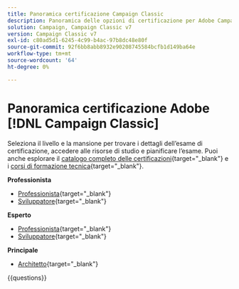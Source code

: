 ```yaml
---
title: Panoramica certificazione Campaign Classic
description: Panoramica delle opzioni di certificazione per Adobe Campaign Classic
solution: Campaign, Campaign Classic v7
version: Campaign Classic v7
exl-id: c80ad5d1-6245-4c99-b4ac-97b8dc48e80f
source-git-commit: 92f6bb8abb8932e90208745584bcfb1d149ba64e
workflow-type: tm+mt
source-wordcount: '64'
ht-degree: 0%

---
```


# Panoramica certificazione Adobe [!DNL Campaign Classic]

Seleziona il livello e la mansione per trovare i dettagli dell’esame di certificazione, accedere alle risorse di studio e pianificare l’esame. Puoi anche esplorare il [catalogo completo delle certificazioni](https://certification.adobe.com/certifications){target="_blank"} e i [corsi di formazione tecnica](https://certification.adobe.com/courses/?/courses){target="_blank"}.

**Professionista**

* [Professionista](https://certification.adobe.com/certification/campaign-classic-business-practitioner-professional){target="_blank"} <!--AD0-E329-->
* [Sviluppatore](https://certification.adobe.com/certification/developer-professional){target="_blank"} <!--AD0-E331-->

**Esperto**

* [Professionista](https://certification.adobe.com/certification/campaign-classic-business-practitioner-expert){target="_blank"} <!--AD0-E327-->
* [Sviluppatore](https://certification.adobe.com/certification/campaign-classic-developer-expert){target="_blank"} <!--AD0-E330-->

**Principale**

* [Architetto](https://certification.adobe.com/certification/campaign-classic-architect-master){target="_blank"} <!--AD0-E328-->

{{questions}}

